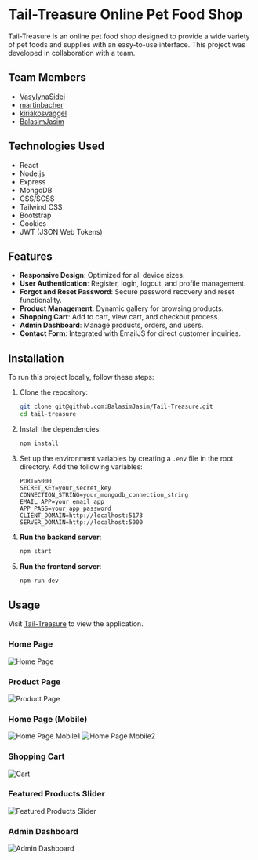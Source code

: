 # Tail-Treasure Online Pet Food Shop

Tail-Treasure is an online pet food shop designed to provide a wide variety of pet foods and supplies with an easy-to-use interface. This project was developed in collaboration with a team.

## Team Members

- [VasylynaSidei](https://github.com/VasylynaSidei)
- [martinbacher](https://github.com/martinbacher)
- [kiriakosvaggel](https://github.com/kiriakosvaggel)
- [BalasimJasim](https://github.com/BalasimJasim)

## Technologies Used

- React
- Node.js
- Express
- MongoDB
- CSS/SCSS
- Tailwind CSS
- Bootstrap
- Cookies
- JWT (JSON Web Tokens)

## Features

- **Responsive Design**: Optimized for all device sizes.
- **User Authentication**: Register, login, logout, and profile management.
- **Forgot and Reset Password**: Secure password recovery and reset functionality.
- **Product Management**: Dynamic gallery for browsing products.
- **Shopping Cart**: Add to cart, view cart, and checkout process.
- **Admin Dashboard**: Manage products, orders, and users.
- **Contact Form**: Integrated with EmailJS for direct customer inquiries.

## Installation

To run this project locally, follow these steps:

1. Clone the repository:

   ```bash
   git clone git@github.com:BalasimJasim/Tail-Treasure.git
   cd tail-treasure
   ```

2. Install the dependencies:

   ```bash
   npm install
   ```

3. Set up the environment variables by creating a `.env` file in the root directory. Add the following variables:

   ```
   PORT=5000
   SECRET_KEY=your_secret_key
   CONNECTION_STRING=your_mongodb_connection_string
   EMAIL_APP=your_email_app
   APP_PASS=your_app_password
   CLIENT_DOMAIN=http://localhost:5173
   SERVER_DOMAIN=http://localhost:5000
   ```

4. **Run the backend server**:

   ```bash
   npm start
   ```

5. **Run the frontend server**:
   ```bash
   npm run dev
   ```

## Usage

Visit [Tail-Treasure](https://tail-treasure-frontend.onrender.com/) to view the application.

### Home Page

![Home Page](frontend/public/screenshots/home.jpg)

### Product Page

![Product Page](frontend/public//screenshots/products.jpeg)

### Home Page (Mobile)

![Home Page Mobile1](frontend/public/screenshots/mobile_1.png)
![Home Page Mobile2](frontend/public/screenshots/mobile_2.png)

### Shopping Cart

![Cart](frontend/public/screenshots/cart.jpeg)

### Featured Products Slider

![Featured Products Slider](frontend/public/screenshots/slider.jpeg)

### Admin Dashboard

![Admin Dashboard](frontend/public/screenshot/admin.jpeg)
